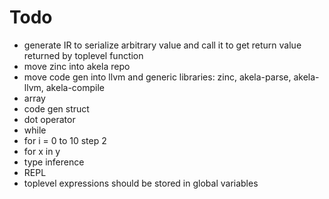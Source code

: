 # Todo
* generate IR to serialize arbitrary value and call it to get return value returned by toplevel function
* move zinc into akela repo
* move code gen into llvm and generic libraries: zinc, akela-parse, akela-llvm, akela-compile
* array
* code gen struct
* dot operator
* while
* for i = 0 to 10 step 2
* for x in y
* type inference
* REPL
* toplevel expressions should be stored in global variables